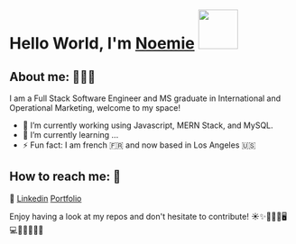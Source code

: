 # Hello World, I'm <a href="https://noemiegrau.github.io/react-portfolio/" target="_blank">Noemie</a>  <img src="https://camo.githubusercontent.com/b0fa06ee100360ae8811a115c133de7848891e3b/68747470733a2f2f6769746875622e6769746875626173736574732e636f6d2f696d616765732f6d6f6e612d776869737065722e676966" width="70" height="70" />


## About me:     👩🏽‍💻
I am a Full Stack Software Engineer and MS graduate in International and Operational Marketing, welcome to my space! <!-- I love to learn-->

<!-- Introduction paragraph -->


- 🔭 I’m currently working using Javascript, MERN Stack, and MySQL. 
- 🌱 I’m currently learning ...
- ⚡ Fun fact: I am french 🇫🇷  and now based in Los Angeles 🇺🇸

## How to reach me:    💬

🤝 [Linkedin](https://www.linkedin.com/in/noemiegrau/)
[Portfolio](https://noemiegrau.github.io/react-portfolio/)


Enjoy having a look at my repos and don't hesitate to contribute! 
☀️✨🌼🌸🌱🖥💻📍🇫🇷🇺🇸
